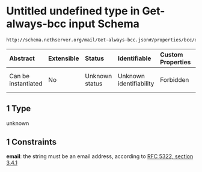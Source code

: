 # Untitled undefined type in Get-always-bcc input Schema

```txt
http://schema.nethserver.org/mail/Get-always-bcc.json#/properties/bcc/oneOf/1
```



| Abstract            | Extensible | Status         | Identifiable            | Custom Properties | Additional Properties | Access Restrictions | Defined In                                                               |
| :------------------ | :--------- | :------------- | :---------------------- | :---------------- | :-------------------- | :------------------ | :----------------------------------------------------------------------- |
| Can be instantiated | No         | Unknown status | Unknown identifiability | Forbidden         | Allowed               | none                | [Get-always-bcc.json\*](mail/Get-always-bcc.json "open original schema") |

## 1 Type

unknown

## 1 Constraints

**email**: the string must be an email address, according to [RFC 5322, section 3.4.1](https://tools.ietf.org/html/rfc5322 "check the specification")
